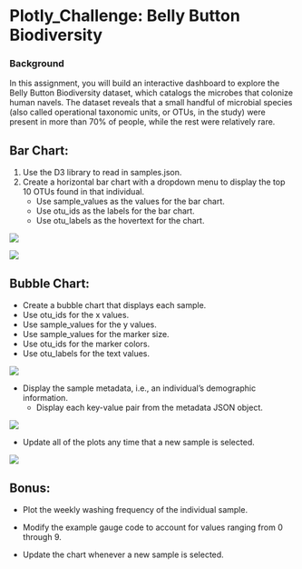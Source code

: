 # Plotly_Challenge: Belly Button Biodiversity

### Background

In this assignment, you will build an interactive dashboard to explore the Belly Button Biodiversity dataset, which catalogs the microbes that colonize human navels. The dataset reveals that a small handful of microbial species (also called operational taxonomic units, or OTUs, in the study) were present in more than 70% of people, while the rest were relatively rare.

## Bar Chart:

1.	Use the D3 library to read in samples.json.
2.	Create a horizontal bar chart with a dropdown menu to display the top 10 OTUs found in that individual.
    * Use sample_values as the values for the bar chart.
    * Use otu_ids as the labels for the bar chart.
    * Use otu_labels as the hovertext for the chart.

![](https://github.com/poonam-ux/plotly_challenge_BellyButtonBiodiversity/blob/main/Images/barChart_with_hovertext_sm.png)

![](https://github.com/poonam-ux/plotly_challenge_BellyButtonBiodiversity/blob/main/Images/dropdownMenu_populate_sm.png)

## Bubble Chart:

* Create a bubble chart that displays each sample.
* Use otu_ids for the x values.
* Use sample_values for the y values.
* Use sample_values for the marker size.
* Use otu_ids for the marker colors.
* Use otu_labels for the text values.

![](https://github.com/poonam-ux/plotly_challenge_BellyButtonBiodiversity/blob/main/Images/bubbleChart_with_hovertext_sm.png)

* Display the sample metadata, i.e., an individual’s demographic information.
    * Display each key-value pair from the metadata JSON object.

![](https://github.com/poonam-ux/plotly_challenge_BellyButtonBiodiversity/blob/main/Images/demographicInfo_sm.png)

* Update all of the plots any time that a new sample is selected.

![](https://github.com/poonam-ux/plotly_challenge_BellyButtonBiodiversity/blob/main/Images/newSubjectID_selected_sm.png)

## Bonus:

* Plot the weekly washing frequency of the individual sample.

* Modify the example gauge code to account for values ranging from 0 through 9.

* Update the chart whenever a new sample is selected.

![]()